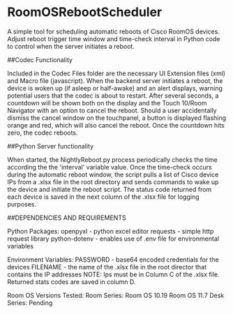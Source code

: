 # RoomOSRebootScheduler

A simple tool for scheduling automatic reboots of Cisco RoomOS devices. Adjust reboot trigger time window and time-check interval in Python code to control when the server initiates a reboot.

##Codec Functionality

Included in the Codec Files folder are the necessary UI Extension files (xml) and Macro file (javascript).
When the backend server initiates a reboot, the device is woken up (if asleep or half-awake) and an alert displays, warning potential users that the codec is about to restart.
After several seconds, a countdown will be shown both on the display and the Touch 10/Room Navigator with an option to cancel the reboot.
Should a user accidentally dismiss the cancel window on the touchpanel, a button is displayed flashing orange and red, which will also cancel the reboot. Once the countdown hits zero, the codec reboots.

##Python Server functionality

When started, the NightlyReboot.py process periodically checks the time according the the 'interval' variable value. Once the time-check occurs during the automatic reboot window, the script
pulls a list of Cisco device IPs from a .xlsx file in the root directory and sends commands to wake up the device and initiate the reboot script. The status code returned from each device
is saved in the next column of the .xlsx file for logging purposes.

##DEPENDENCIES AND REQUIREMENTS

Python Packages:
openpyxl - python excel editor
requests - simple http request library
python-dotenv - enables use of .env file for environmental variables

Environment Variables:
PASSWORD - base64 encoded credentials for the devices
FILENAME - the name of the .xlsx file in the root director that contains the IP addresses NOTE: Ips must be in Column C of the .xlsx file. Returned stats codes are saved in column D.

Room OS Versions Tested:
  Room Series:
    Room OS 10.19
    Room OS 11.7
  Desk Series:
    Pending

